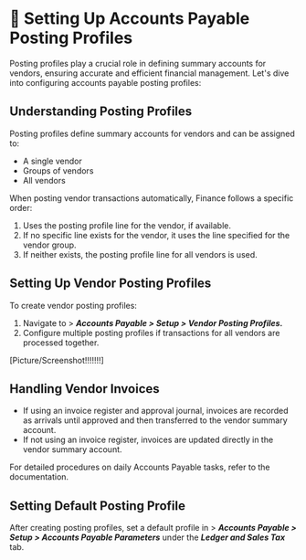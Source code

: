 # 📝 Setting Up Accounts Payable Posting Profiles

Posting profiles play a crucial role in defining summary accounts for vendors, ensuring accurate and efficient financial management. Let's dive into configuring accounts payable posting profiles:

## Understanding Posting Profiles

Posting profiles define summary accounts for vendors and can be assigned to:
- A single vendor
- Groups of vendors
- All vendors

When posting vendor transactions automatically, Finance follows a specific order:
1. Uses the posting profile line for the vendor, if available.
2. If no specific line exists for the vendor, it uses the line specified for the vendor group.
3. If neither exists, the posting profile line for all vendors is used.

## Setting Up Vendor Posting Profiles

To create vendor posting profiles:
1. Navigate to > ****Accounts Payable* > *Setup* > *Vendor Posting Profiles*.***
2. Configure multiple posting profiles if transactions for all vendors are processed together.

[Picture/Screenshot!!!!!!!]

## Handling Vendor Invoices

- If using an invoice register and approval journal, invoices are recorded as arrivals until approved and then transferred to the vendor summary account.
- If not using an invoice register, invoices are updated directly in the vendor summary account.

For detailed procedures on daily Accounts Payable tasks, refer to the documentation.

## Setting Default Posting Profile

After creating posting profiles, set a default profile in > ****Accounts Payable* > *Setup* > *Accounts Payable Parameters**** under the ***Ledger and Sales Tax*** tab.
